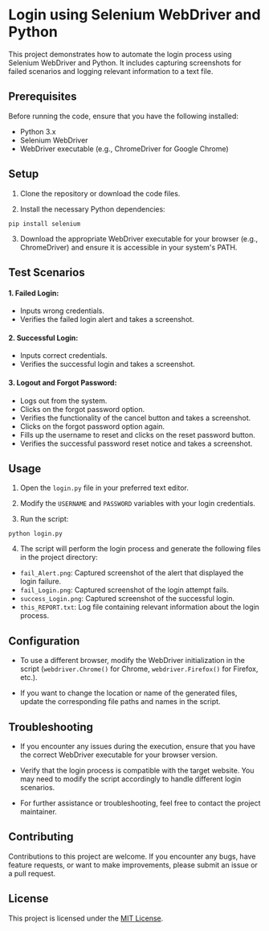 # Login using Selenium WebDriver and Python

This project demonstrates how to automate the login process using Selenium WebDriver and Python. It includes capturing screenshots for failed scenarios and logging relevant information to a text file.

## Prerequisites

Before running the code, ensure that you have the following installed:

- Python 3.x
- Selenium WebDriver
- WebDriver executable (e.g., ChromeDriver for Google Chrome)

## Setup

1. Clone the repository or download the code files.

2. Install the necessary Python dependencies:
```
pip install selenium
```

3. Download the appropriate WebDriver executable for your browser (e.g., ChromeDriver) and ensure it is accessible in your system's PATH.

## Test Scenarios

#### 1. Failed Login:
  - Inputs wrong credentials.
  - Verifies the failed login alert and takes a screenshot.

#### 2. Successful Login:
  - Inputs correct credentials.
  - Verifies the successful login and takes a screenshot.

#### 3. Logout and Forgot Password:
  - Logs out from the system.
  - Clicks on the forgot password option.
  - Verifies the functionality of the cancel button and takes a screenshot.
  - Clicks on the forgot password option again.
  - Fills up the username to reset and clicks on the reset password button.
  - Verifies the successful password reset notice and takes a screenshot.

## Usage

1. Open the `login.py` file in your preferred text editor.

2. Modify the `USERNAME` and `PASSWORD` variables with your login credentials.

3. Run the script:
```
python login.py
```

4. The script will perform the login process and generate the following files in the project directory:

- `fail_Alert.png`: Captured screenshot of the alert that displayed the login failure.
- `fail_Login.png`: Captured screenshot of the login attempt fails.
- `success_Login.png`: Captured screenshot of the successful login.
- `this_REPORT.txt`: Log file containing relevant information about the login process.

## Configuration

- To use a different browser, modify the WebDriver initialization in the script (`webdriver.Chrome()` for Chrome, `webdriver.Firefox()` for Firefox, etc.).

- If you want to change the location or name of the generated files, update the corresponding file paths and names in the script.

## Troubleshooting

- If you encounter any issues during the execution, ensure that you have the correct WebDriver executable for your browser version.

- Verify that the login process is compatible with the target website. You may need to modify the script accordingly to handle different login scenarios.

- For further assistance or troubleshooting, feel free to contact the project maintainer.

## Contributing

Contributions to this project are welcome. If you encounter any bugs, have feature requests, or want to make improvements, please submit an issue or a pull request.

## License

This project is licensed under the [MIT License](LICENSE).
